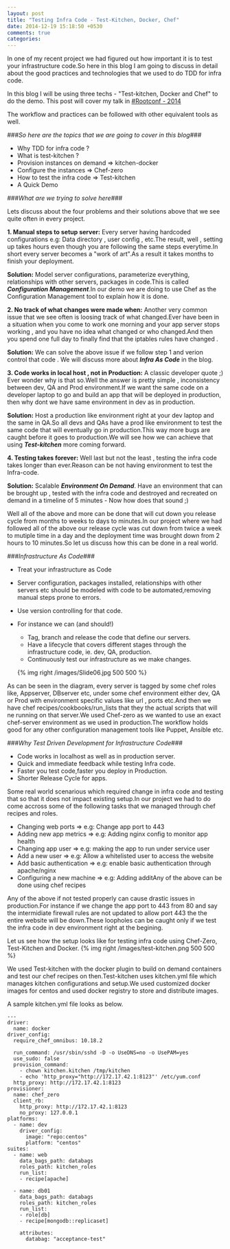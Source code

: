 ```yaml
---
layout: post
title: "Testing Infra Code - Test-Kitchen, Docker, Chef"
date: 2014-12-19 15:18:50 +0530
comments: true
categories: 
---
```


In one of my recent project we had figured out how important it is to test your infrastructure code.So here in this blog I am going to discuss in detail about the good practices and technologies that we used to do TDD for infra code.
  
In this blog I will be using three techs - "Test-kitchen, Docker and Chef" to do the demo.
This post will cover my talk in <a href="https://rootconf.in/2014/conference#1045-testing-infrastructure-code-using-test-kitchen-doc">#Rootconf - 2014</a>

The workflow and practices can be followed with other equivalent tools as well.

<!-- more -->

###*So here are the topics that we are going to cover in this blog*###

*   Why TDD for infra code ?
*   What is test-kitchen ?
*   Provision instances on demand => kitchen-docker
*   Configure the instances => Chef-zero
*   How to test the infra code => Test-kitchen
*   A Quick Demo

###*What are we trying to solve here*###
 
Lets discuss about the four problems and their solutions above that we see quite often in every project.

**1. Manual steps to setup server:** Every server having hardcoded configurations e.g: Data directory , user config , etc.The result, well , setting up takes hours even though you are following the same steps everytime.In short every server becomes a "work of art".As a result it takes months to finish your deployment.

**Solution:** Model server configurations, parameterize everything, relationships with other servers, packages in code.This is called **_Configuration Management_**.In our demo we are doing to use Chef as the Configuration Management tool to explain how it is done.

**2. No track of what changes were made when:** Another very common issue that we see often is loosing track of what changed.Ever have been in a situation when you come to work one morning and your app server stops working , and you have no idea what changed or who changed.And then you spend one full day to finally find that the iptables rules have changed .

**Solution:** We can solve the above issue if we follow step 1 and verion control that code . We will discuss more about **_Infra As Code_** in the blog.

**3. Code works in local host , not in Production:** A classic developer quote ;) Ever wonder why is that so.Well the answer is pretty simple , inconsistency between dev, QA and Prod environment.If we want the same code on a developer laptop to go and build an app that will be deployed in production, then why dont we have same environment in dev as in production.

**Solution:** Host a production like environment right at your dev laptop and the same in QA.So all devs and QAs have a prod like environment to test the same code that will eventually go in production.This way more bugs are caught before it goes to production.We will see how we can achieve that using **_Test-kitchen_** more coming forward.

**4. Testing takes forever:** Well last but not the least , testing the infra code takes longer than ever.Reason can be not having environment to test the Infra-code.

**Solution:** Scalable **_Environment On Demand_**. Have an environment that can be brought up , tested with the infra code and destroyed and recreated on demand in a timeline of 5 minutes - Now how does that sound ;)

Well all of the above and more can be done that will cut down you release cycle from months to weeks to days to minutes.In our project where we had followed all of the above our release cycle was cut down from twice a week to mutiple time in a day and the deployment time was brought down from 2 hours to 10 minutes.So let us discuss how this can be done in a real world.

###*Infrastructure As Code*###

* Treat your infrastructure as Code
* Server configuration, packages installed, relationships with other servers etc should be modeled with code to be automated,removing manual steps prone to errors.
* Use version controlling for that code.
* For instance we can (and should!)
  * Tag, branch and release the code that define our servers.
  * Have a lifecycle that covers different stages through the infrastructure code, ie. dev, QA, production.
  * Continuously test our infrastructure as we make changes.

  {% img right /images/Slide06.jpg 500 500 %}

As can be seen in the diagram, every server is tagged by some chef roles like, Appserver, DBserver etc, under some chef environment either dev, QA or Prod with environment specific values like url , ports etc.And then we have chef recipes/cookbooks/run_lists that they the actual scripts that will ne running on that server.We used Chef-zero as we wanted to use an exact chef-server environment as we used in production.The workflow holds good for any other configuration management tools like Puppet, Ansible etc.

###*Why Test Driven Development for Infrastructure Code*###

* Code works in localhost as well as in production server.
* Quick and immediate feedback while testing Infra code.
* Faster you test code,faster you deploy in Production.
* Shorter Release Cycle for apps.
 
Some real world scenarious which required change in infra code and testing that so that it does not impact existing setup.In our project we had to do come accross some of the following tasks that we managed through chef recipes and roles.

* Changing web ports => e.g: Change app port to 443 
* Adding new app metrics => e.g: Adding nginx config to monitor app health
* Changing app user => e.g: making the app to run under service user
* Add a new user => e.g: Allow a whitelisted user to access the website
* Add basic authentication => e.g: enable basic authentication through apache/nginx
* Configuring a new machine => e.g: Adding additAny of the above can be done using chef recipes 

Any of the above if not tested properly can cause drastic issues in production.For instance if we change the app port to 443 from 80 and say the intermidiate firewall rules are not updated to allow port 443 the the entire website will be down.These loopholes can be caught only if we test the infra code in dev environment right at the begining.

Let us see how the setup looks like for testing infra code using Chef-Zero, Test-Kitchen and Docker.
{% img right /images/test-kitchen.png 500 500 %}

We used Test-kitchen with the docker plugin to build on demand containers and test our chef recipes on then.Test-kitchen uses kitchen.yml file which manages kitchen configurations and setup.We used customized docker images for centos and used docker registry to store and distribute images.

A sample kitchen.yml file looks as below.
<pre><code>---
driver:
  name: docker
driver_config:
  require_chef_omnibus: 10.18.2

  run_command: /usr/sbin/sshd -D -o UseDNS=no -o UsePAM=yes
  use_sudo: false
  provision_command:
    - chown kitchen.kitchen /tmp/kitchen
    - echo 'http_proxy="http://172.17.42.1:8123"' /etc/yum.conf
  http_proxy: http://172.17.42.1:8123
provisioner:
  name: chef_zero
  client_rb:
    http_proxy: http://172.17.42.1:8123
    no_proxy: 127.0.0.1
platforms:
  - name: dev
    driver_config:
      image: "repo:centos"
      platform: "centos"
suites:
  - name: web
    data_bags_path: databags
    roles_path: kitchen_roles
    run_list:
    - recipe[apache]

  - name: db01
    data_bags_path: databags
    roles_path: kitchen_roles
    run_list:
    - role[db]
    - recipe[mongodb::replicaset]

    attributes:
      databag: "acceptance-test"
</code></pre>

